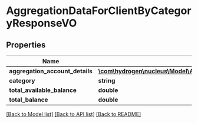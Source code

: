 # AggregationDataForClientByCategoryResponseVO

## Properties
Name | Type | Description | Notes
------------ | ------------- | ------------- | -------------
**aggregation_account_details** | [**\com\hydrogen\nucleus\Model\AggregateDataByCategoryForClientFromDbVO[]**](AggregateDataByCategoryForClientFromDbVO.md) |  | [optional] 
**category** | **string** |  | [optional] 
**total_available_balance** | **double** |  | [optional] 
**total_balance** | **double** |  | [optional] 

[[Back to Model list]](../README.md#documentation-for-models) [[Back to API list]](../README.md#documentation-for-api-endpoints) [[Back to README]](../README.md)


